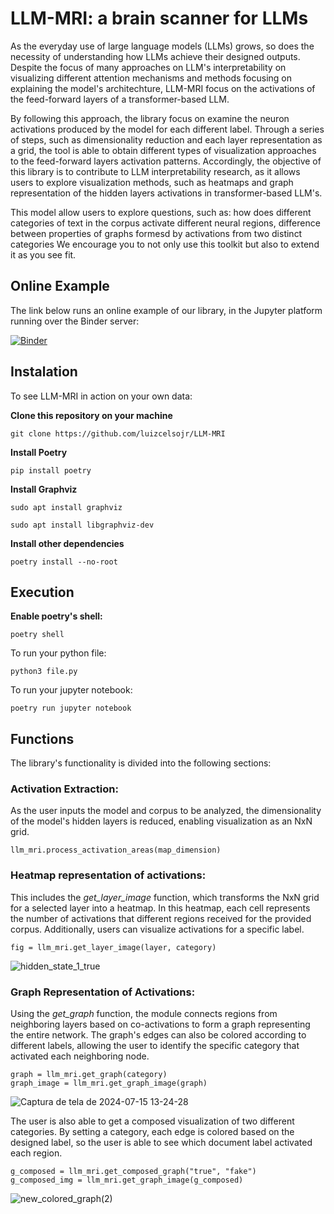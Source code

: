 # LLM-MRI: a brain scanner for LLMs

As the everyday use of large language models (LLMs) grows, so does the necessity of understanding how LLMs achieve their designed outputs. Despite the focus of many approaches on LLM's interpretability on visualizing different attention mechanisms and methods focusing on explaining the model's architechture, LLM-MRI focus on the activations of the feed-forward layers of a transformer-based LLM. 

By following this approach, the library focus on examine the neuron activations produced by the model for each different label. Through a series of steps, such as dimensionality reduction and each layer representation as a grid, the tool is able to obtain different types of visualization approaches to the feed-forward layers activation patterns. Accordingly, the objective of this library is to contribute to LLM interpretability research, as it allows users to explore visualization methods, such as heatmaps and graph representation of the hidden layers activations in transformer-based LLM's.

This model allow users to explore questions, such as: how does different categories of text in the corpus activate different neural regions, difference between properties of graphs formesd by activations from two distinct categories
We encourage you to not only use this toolkit but also to extend it as you see fit.

## Online Example

The link below runs an online example of our library, in the Jupyter platform running over the Binder server:

[![Binder](https://mybinder.org/badge_logo.svg)](https://mybinder.org/v2/gh/luizcelsojr/LLM-MRI/v01.1?labpath=examples%2FEmotions.ipynb)

## Instalation

To see LLM-MRI in action on your own data:

**Clone this repository on your machine**

```
git clone https://github.com/luizcelsojr/LLM-MRI
```

**Install Poetry**

```
pip install poetry
```


**Install Graphviz**

```
sudo apt install graphviz

sudo apt install libgraphviz-dev
```

**Install other dependencies**

```
poetry install --no-root
```

## Execution

**Enable poetry's shell:**
```
poetry shell
```

To run your python file:
```
python3 file.py
```

To run your jupyter notebook:
```
poetry run jupyter notebook
```

## Functions
The library's functionality is divided into the following sections:

### Activation Extraction: 
As the user inputs the model and corpus to be analyzed, the dimensionality of the model's hidden layers is reduced, enabling visualization as an NxN grid.
  ```
  llm_mri.process_activation_areas(map_dimension)
  ```


  
### Heatmap representation of activations:
This includes the _get_layer_image_ function, which transforms the NxN grid for a selected layer into a heatmap. In this heatmap, each cell represents the number of activations that different regions received for the provided corpus. Additionally, users can visualize activations for a specific label.
  ```
  fig = llm_mri.get_layer_image(layer, category)
  ```
![hidden_state_1_true](https://github.com/user-attachments/assets/0bfbc90e-2bb9-4bd0-aa20-68c67608189f)



  
### Graph Representation of Activations:
Using the _get_graph_ function, the module connects regions from neighboring layers based on co-activations to form a graph representing the entire network. The graph's edges can also be colored according to different labels, allowing the user to identify the specific category that activated each neighboring node.
   ```
   graph = llm_mri.get_graph(category)
   graph_image = llm_mri.get_graph_image(graph)
  ```
![Captura de tela de 2024-07-15 13-24-28](https://github.com/user-attachments/assets/327b8c94-1162-4e2b-8b1b-d1be2fb1163e)


The user is also able to get a composed visualization of two different categories. By setting a category, each edge is colored based on the designed label, so the user is able to see which document label activated each region.
```
g_composed = llm_mri.get_composed_graph("true", "fake")
g_composed_img = llm_mri.get_graph_image(g_composed)
```

![new_colored_graph(2)](https://github.com/user-attachments/assets/05fee9a7-a3e3-4e67-92f8-d60175de6110)

